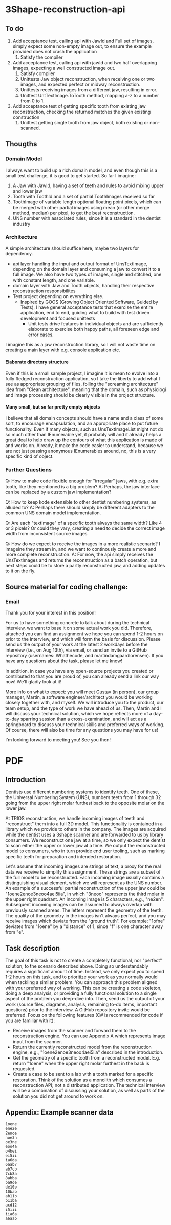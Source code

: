 # 3Shape-reconstruction-api

## To do

1. Add acceptance test, calling api with JawId and Full set of images, simply expect some non-empty image out, to ensure the example provided does not crash the application 
   1. Satisfy the compiler
2. Add acceptance test, calling api with jawId and two half overlapping images, expecting a well constructed image out. 
   1. Satisfy compiler 
   2. Unittests Jaw object reconstruction, when receiving one or two images, and expected perfect or midway reconstruction. 
   3. Unittests receiving images from a different jaw, resulting in error. 
   4. Unittest UntTextImage.ToTooth method, mapping a-z to a number from 0 to 1. 
3. Add acceptance test of getting specific tooth from existing jaw reconstruction, checking the returned matches the given existing construction 
   1. Unittest getting single tooth from jaw object, both existing or non-scanned. 


## Thougths

### Domain Model

I always want to build up a rich domain model, and even though this is a small test challenge, it is good to get started. So far I imagine: 
1. A Jaw with JawId, having a set of teeth and rules to avoid mixing upper and lower jaw 
2. Tooth with ToothId and a set of partial ToothImages received so far 
3. ToothImage of variable length optional floating point pixels, which can be merged with other partial images using mean (or other merge method, median) per pixel, to get the best reconstruction.
4. UNS number with associated rules, since it is a standard in the dentist industry


### Architecture

A simple architecture should suffice here, maybe two layers for dependency. 

- api layer handling the input and output format of UnsTextImage, depending on the domain layer and consuming a jaw to convert it to a full image. We also have two types of images, single and stitched, one with constant length, and one variable. 
- domain layer with Jaw and Tooth objects, handling their respective reconstruction responsibilites
- Test project depending on everything else.
  - Inspired by GOOS (Growing Object Oriented Software, Guided by Tests), I have general acceptance tests that exercise the entire application, end to end, guiding what to build with test driven development and focused unittests
    - Unit tests drive features in individual objects and are sufficiently elaborate to exercise both happy paths, all foreseen edge and error cases. 

I imagine this as a jaw reconstruction library, so I will not waste time on creating a main layer with e.g. console application etc.


#### Elaborate directory structure
Even if this is a small sample project, I imagine it is mean to evolve into a fully fledged reconstruction application, so I take the liberty to add what I see as appropriate grouping of files, folling the "screaming architecture" idea from "Clean architecture", meaning that the domain, such as physiologi and image processing should be clearly visible in the project structure. 

#### Many small, but so far pretty empty objects

I believe that all domain concepts should have a name and a class of some sort, to encourage encapsulation, and an appropriate place to put future functionality. Even if many objects, such as UnsTextImageList might not do so much other than IEnumerable yet, it probably will and it already helps a great deal to help draw up the contours of what this application is made of and works on. Already, it make the code easier to understand, because we are not just passing anonymous IEnumerables around, no, this is a very specific kind of object.

### Further Questions

Q: How to make code flexible enough for "irregular" jaws, with e.g. extra tooth, like they mentioned is a big problem?
A: Perhaps, the jaw interface can be replaced by a custom jaw implementation?

Q: How to keep kode extensible to other dentist numbering systems, as alluded to?
A: Perhaps there should simply be different adapters to the common UNS domain model implementation.

Q: Are each "textImage" of a specific tooth always the same width? Like 4 or 3 pixels? Or could they vary, creating a need to decide the correct image width from inconsistent source images
 
Q: How do we expect to receive the images in a more realistic scenario? I imageine they stream in, and we want to continously create a more and more complete reconstruction. 
A: For now, the api simply receives the UnsTextImages and returns the reconstruction as a batch operation, but next steps could be to store a partly reconstructed jaw, and adding updates to it on the fly. 


## Source material for coding challenge:

### Email

Thank you for your interest in this position!

For us to have something concrete to talk about during the technical interview, we want to base it on some actual work you did. Therefore, attached you can find an assignment we hope you can spend 1-2 hours on prior to the interview, and which will form the basis for discussion. Please send us the output of your work at the latest 2 workdays before the interview (i.e., on Aug 13th), via email, or send an invite to a GitHub repository (usernames: Whathecode, and martindamgaardlorensen). If you have any questions about the task, please let me know!

In addition, in case you have any open-source projects you created or contributed to that you are proud of, you can already send a link our way now! We'll gladly look at it!

More info on what to expect: you will meet Gustav (in person), our group manager, Martin, a software engineer/architect you would be working closely together with, and myself. We will introduce you to the product, our team setup, and the type of work we have ahead of us. Then, Martin and I will discuss your technical solution, which we hope reflects more of a day-to-day sparring session than a cross-examination, and will act as a springboard to discuss your technical skills and preferred ways of working. Of course, there will also be time for any questions you may have for us!

I'm looking forward to meeting you! See you then!


# PDF
## Introduction
Dentists use different numbering systems to identify teeth. One of these, the Universal
Numbering System (UNS), numbers teeth from 1 through 32 going from the upper right molar
furthest back to the opposite molar on the lower jaw.

At TRIOS reconstruction, we handle incoming images of teeth and "reconstruct" them into a full
3D model. This functionality is contained in a library which we provide to others in the company.
The images are acquired while the dentist uses a 3shape scanner and are forwarded to us by
library consumers. We reconstruct one jaw at a time, so we only expect the dentist to scan
either the upper or lower jaw at a time. We output the reconstructed model to consumers, who in
turn provide end user tooling, such as marking specific teeth for preparation and intended
restoration.

Let's assume that incoming images are strings of text, a proxy for the real data we receive to
simplify this assignment. These strings are a subset of the full model to be reconstructed. Each
incoming image usually contains a distinguishing visual element, which we will represent as the
UNS number. An example of a successful partial reconstruction of the upper jaw could be
"1oene2enoe3neoo4aei5iia", in which "3neoo" represents the third molar in the upper right
quadrant. An incoming image is 5 characters, e.g., "ne2en". Subsequent incoming images can
be assumed to always overlap with previously scanned areas.
The letters represent the geometry of the teeth. The quality of the geometry in the images isn't
always perfect, and you may receive images which deviate from the "ground truth". For
example: "1ofne" deviates from "1oene" by a "distance" of 1, since "f" is one character away
from "e".

## Task description
The goal of this task is not to create a completely functional, nor "perfect" solution, to the
scenario described above. Doing so understandably requires a significant amount of time.
Instead, we only expect you to spend 1-2 hours on this task, and to prioritize your work as you
normally would when tackling a similar problem. You can approach this problem aligned with
your preferred way of working. This can be creating a code skeleton, doing a deep analysis, or
providing a fully functional solution to a single aspect of the problem you deep-dive into. Then,
send us the output of your work (source files, diagrams, analysis, remaining to-do items,
important questions) prior to the interview. A GitHub repository invite would be preferred.
Focus on the following features (C# is recommended for code if you are familiar with it):

- Receive images from the scanner and forward them to the reconstruction engine. You
can use Appendix A which represents image input from the scanner.
- Return the currently reconstructed model from the reconstruction engine, e.g.,
"1oene2enoe3neoo4aei5iia" described in the introduction.
- Get the geometry of a specific tooth from a reconstructed model. E.g. return "1oene"
when the upper right molar furthest in the back is requested.
- Create a case to be sent to a lab with a tooth marked for a specific restoration.
Think of the solution as a monolith which consumes a reconstruction API; not a distributed
application. The technical interview will be a combination of discussing your solution, as well as
parts of the solution you did not get around to work on.


## Appendix: Example scanner data

```
1oene
ene2e
2enoe
noe3n
oe3ne
eoo4a
o4bei
ei5ii
ia6da
6aab7
ab7cb
7cb8a
8abba
ba9de
de10b
10bab
ab11b
b11ba
acd12
i5iii
iia6a
a6aab
```

